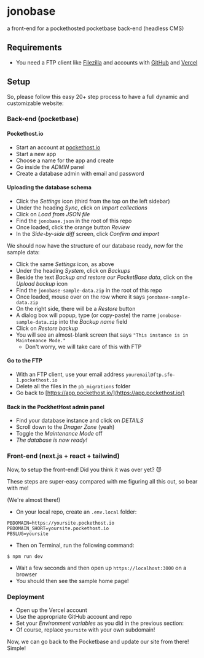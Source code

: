 # jonobase

a front-end for a pockethosted pocketbase back-end (headless CMS) 

## Requirements

- You need a FTP client like [Filezilla](https://filezilla-project.org/) and accounts with [GitHub](https://github.com) and [Vercel]([https://](https://vercel.com/signup))

## Setup

So, please follow this easy 20+ step process to have a full dynamic and customizable website: 

### Back-end (pocketbase)

#### Pockethost.io

- Start an account at [pockethost.io](https://app.pockethost.io)
- Start a new app
- Choose a name for the app and create
- Go inside the _ADMIN_ panel
- Create a database admin with email and password
  
#### Uploading the database schema

- Click the _Settings_ icon (third from the top on the left sidebar)
- Under the heading _Sync_, click on _Import collections_
- Click on _Load from JSON file_
- Find the `jonobase.json` in the root of this repo
- Once loaded, click the orange button _Review_
- In the _Side-by-side diff_ screen, click _Confirm and import_

We should now have the structure of our database ready, now for the sample data:

- Click the same _Settings_ icon, as above
- Under the heading _System_, click on _Backups_
- Beside the text _Backup and restore our PocketBase data_, click on the _Upload backup_ icon
- Find the `jonobase-sample-data.zip` in the root of this repo
- Once loaded, mouse over on the row where it says `jonobase-sample-data.zip`
- On the right side, there will be a _Restore_ button
- A dialog box will popup, type (or copy-paste) the name `jonobase-sample-data.zip` into the _Backup name_ field
- Click on _Restore backup_
- You will see an almost-blank screen that says `"This instance is in Maintenance Mode."` 
  - Don't worry, we will take care of this with FTP 

#### Go to the FTP

- With an FTP client, use your email address `youremail@ftp.sfo-1.pockethost.io`
- Delete all the files in the `pb_migrations` folder
- Go back to [https://app.pockethost.io/](https://app.pockethost.io/)

#### Back in the PockhetHost admin panel

- Find your database instance and click on _DETAILS_
- Scroll down to the _Dnager Zone_ (yeah)
- Toggle the _Maintenance Mode_ off
- *The database is now ready!*

### Front-end (next.js + react + tailwind)

Now, to setup the front-end! Did you think it was over yet? 😈

These steps are super-easy compared with me figuring all this out, so bear with me!

(We're almost there!)

- On your local repo, create an `.env.local` folder:

```
PBDOMAIN=https://yoursite.pockethost.io
PBDOMAIN_SHORT=yoursite.pockethost.io
PBSLUG=yoursite
```

- Then on Terminal, run the following command:

```
$ npm run dev
```

- Wait a few seconds and then open up `https://localhost:3000` on a browser
- You should then see the sample home page!

### Deployment

- Open up the Vercel account
- Use the appropriate GitHub account and repo
- Set your _Environment variables_ as you did in the previous section:
- Of course, replace `yoursite` with your own subdomain!

Now, we can go back to the Pocketbase and update our site from there! Simple!